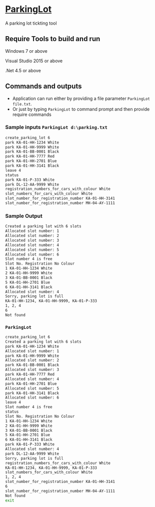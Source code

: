 # [ParkingLot](https://github.com/rahulchrty/ParkingLot.git)

A parking lot tickting tool

## Require Tools to build and run

Windows 7 or above

Visual Studio 2015 or above

.Net 4.5 or above

## Commands and outputs

* Application can run either by providing a file parameter  `ParkingLot file.txt`.
* Or just by typing `ParkingLot` to command prompt and then provide require commands

### Sample inputs `ParkingLot d:\parking.txt`

```bash 
create_parking_lot 6
park KA-01-HH-1234 White
park KA-01-HH-9999 White
park KA-01-BB-0001 Black
park KA-01-HH-7777 Red
park KA-01-HH-2701 Blue
park KA-01-HH-3141 Black
leave 4
status
park KA-01-P-333 White
park DL-12-AA-9999 White
registration_numbers_for_cars_with_colour White
slot_numbers_for_cars_with_colour White
slot_number_for_registration_number KA-01-HH-3141
slot_number_for_registration_number MH-04-AY-1111
```

### Sample Output
```bash
Created a parking lot with 6 slots
Allocated slot number: 1
Allocated slot number: 2
Allocated slot number: 3
Allocated slot number: 4
Allocated slot number: 5
Allocated slot number: 6
Slot number 4 is free
Slot No. Registration No Colour
1 KA-01-HH-1234 White
2 KA-01-HH-9999 White
3 KA-01-BB-0001 Black
5 KA-01-HH-2701 Blue
6 KA-01-HH-3141 Black
Allocated slot number: 4
Sorry, parking lot is full
KA-01-HH-1234, KA-01-HH-9999, KA-01-P-333
1, 2, 4
6
Not found
```

### `ParkingLot`
```bash
create_parking_lot 6
Created a parking lot with 6 slots
park KA-01-HH-1234 White
Allocated slot number: 1
park KA-01-HH-9999 White
Allocated slot number: 2
park KA-01-BB-0001 Black
Allocated slot number: 3
park KA-01-HH-7777 Red
Allocated slot number: 4
park KA-01-HH-2701 Blue
Allocated slot number: 5
park KA-01-HH-3141 Black
Allocated slot number: 6
leave 4
Slot number 4 is free
status
Slot No. Registration No Colour
1 KA-01-HH-1234 White
2 KA-01-HH-9999 White
3 KA-01-BB-0001 Black
5 KA-01-HH-2701 Blue
6 KA-01-HH-3141 Black
park KA-01-P-333 White
Allocated slot number: 4
park DL-12-AA-9999 White
Sorry, parking lot is full
registration_numbers_for_cars_with_colour White
KA-01-HH-1234, KA-01-HH-9999, KA-01-P-333
slot_numbers_for_cars_with_colour White
1, 2, 4
slot_number_for_registration_number KA-01-HH-3141
6
slot_number_for_registration_number MH-04-AY-1111
Not found
exit
```